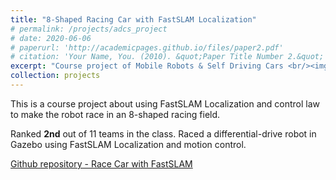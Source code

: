 ```yaml
---
title: "8-Shaped Racing Car with FastSLAM Localization"
# permalink: /projects/adcs_project
# date: 2020-06-06
# paperurl: 'http://academicpages.github.io/files/paper2.pdf'
# citation: 'Your Name, You. (2010). &quot;Paper Title Number 2.&quot; <i>Journal 1</i>. 1(2).'
excerpt: "Course project of Mobile Robots & Self Driving Cars <br/><img src='/images/ADCS_project.PNG'>"
collection: projects
---
```

<!-- Todo: revise the image. -->
This is a course project about using FastSLAM Localization and control law to make the robot
race in an 8-shaped racing field.

Ranked **2nd** out of 11 teams in the class.
Raced a differential-drive robot in Gazebo using FastSLAM Localization and motion control.

[Github repository - Race Car with FastSLAM](https://github.com/GoroYeh56/lab_final/tree/feature_faster)

<!-- Recommended citation: Your Name, You. (2010). "Paper Title Number 2." <i>Journal 1</i>. 1(2). -->